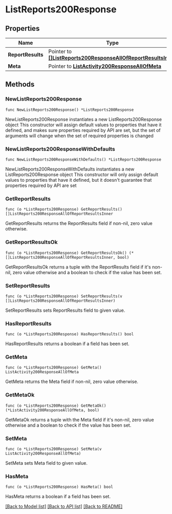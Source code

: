 # ListReports200Response

## Properties

Name | Type | Description | Notes
------------ | ------------- | ------------- | -------------
**ReportResults** | Pointer to [**[]ListReports200ResponseAllOfReportResultsInner**](ListReports200ResponseAllOfReportResultsInner.md) |  | [optional] 
**Meta** | Pointer to [**ListActivity200ResponseAllOfMeta**](ListActivity200ResponseAllOfMeta.md) |  | [optional] 

## Methods

### NewListReports200Response

`func NewListReports200Response() *ListReports200Response`

NewListReports200Response instantiates a new ListReports200Response object
This constructor will assign default values to properties that have it defined,
and makes sure properties required by API are set, but the set of arguments
will change when the set of required properties is changed

### NewListReports200ResponseWithDefaults

`func NewListReports200ResponseWithDefaults() *ListReports200Response`

NewListReports200ResponseWithDefaults instantiates a new ListReports200Response object
This constructor will only assign default values to properties that have it defined,
but it doesn't guarantee that properties required by API are set

### GetReportResults

`func (o *ListReports200Response) GetReportResults() []ListReports200ResponseAllOfReportResultsInner`

GetReportResults returns the ReportResults field if non-nil, zero value otherwise.

### GetReportResultsOk

`func (o *ListReports200Response) GetReportResultsOk() (*[]ListReports200ResponseAllOfReportResultsInner, bool)`

GetReportResultsOk returns a tuple with the ReportResults field if it's non-nil, zero value otherwise
and a boolean to check if the value has been set.

### SetReportResults

`func (o *ListReports200Response) SetReportResults(v []ListReports200ResponseAllOfReportResultsInner)`

SetReportResults sets ReportResults field to given value.

### HasReportResults

`func (o *ListReports200Response) HasReportResults() bool`

HasReportResults returns a boolean if a field has been set.

### GetMeta

`func (o *ListReports200Response) GetMeta() ListActivity200ResponseAllOfMeta`

GetMeta returns the Meta field if non-nil, zero value otherwise.

### GetMetaOk

`func (o *ListReports200Response) GetMetaOk() (*ListActivity200ResponseAllOfMeta, bool)`

GetMetaOk returns a tuple with the Meta field if it's non-nil, zero value otherwise
and a boolean to check if the value has been set.

### SetMeta

`func (o *ListReports200Response) SetMeta(v ListActivity200ResponseAllOfMeta)`

SetMeta sets Meta field to given value.

### HasMeta

`func (o *ListReports200Response) HasMeta() bool`

HasMeta returns a boolean if a field has been set.


[[Back to Model list]](../README.md#documentation-for-models) [[Back to API list]](../README.md#documentation-for-api-endpoints) [[Back to README]](../README.md)


